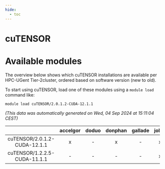```yaml
---
hide:
  - toc
---
```


cuTENSOR
========

# Available modules


The overview below shows which cuTENSOR installations are available per HPC-UGent Tier-2cluster, ordered based on software version (new to old).

To start using cuTENSOR, load one of these modules using a `module load` command like:

```shell
module load cuTENSOR/2.0.1.2-CUDA-12.1.1
```

*(This data was automatically generated on Wed, 04 Sep 2024 at 15:11:04 CEST)*  

| |accelgor|doduo|donphan|gallade|joltik|shinx|skitty|
| :---: | :---: | :---: | :---: | :---: | :---: | :---: | :---: |
|cuTENSOR/2.0.1.2-CUDA-12.1.1|x|-|x|-|x|-|-|
|cuTENSOR/1.2.2.5-CUDA-11.1.1|-|-|-|-|x|-|-|

